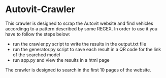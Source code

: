 # Autovit-Crawler
This crawler is designed to scrap the Autovit website and find vehicles accordingg to a pattern described by some REGEX.
In order to use it you have to follow the steps below:
- run the crawler.py script to write the results in the output.txt file
- run the generator.py script to save each result in a QR code for the link of the searched model
- run app.py and view the results in a html page 

The crawler is designed to search in the first 10 pages of the website.
